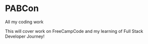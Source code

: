 # PABCon
All my coding work

This will cover work on FreeCampCode and my learning of Full Stack Developer Journey!
